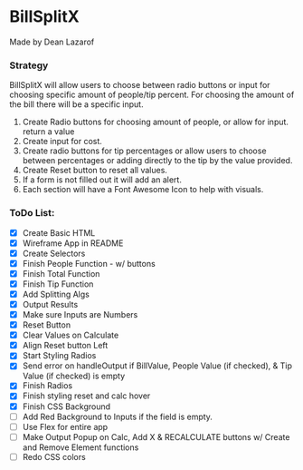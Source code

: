 # BillSplitX

Made by Dean Lazarof

### Strategy

BillSplitX will allow users to choose between radio buttons or input for choosing specific amount of people/tip percent. For choosing the amount of the bill there will be a specific input.

1. Create Radio buttons for choosing amount of people, or allow for input. return a value
2. Create input for cost.
3. Create radio buttons for tip percentages or allow users to choose between percentages or adding directly to the tip by the value provided.
4. Create Reset button to reset all values.
5. If a form is not filled out it will add an alert.
6. Each section will have a Font Awesome Icon to help with visuals.

### ToDo List:

- [x] Create Basic HTML
- [x] Wireframe App in README
- [x] Create Selectors
- [x] Finish People Function - w/ buttons
- [x] Finish Total Function
- [x] Finish Tip Function
- [x] Add Splitting Algs
- [x] Output Results
- [x] Make sure Inputs are Numbers
- [x] Reset Button
- [x] Clear Values on Calculate
- [x] Align Reset button Left
- [x] Start Styling Radios
- [x] Send error on handleOutput if BillValue, People Value (if checked), & Tip Value (if checked) is empty
- [x] Finish Radios
- [x] Finish styling reset and calc hover
- [x] Finish CSS Background
- [ ] Add Red Background to Inputs if the field is empty.
- [ ] Use Flex for entire app
- [ ] Make Output Popup on Calc,
      Add X & RECALCULATE buttons w/ Create and Remove Element functions
- [ ] Redo CSS colors
